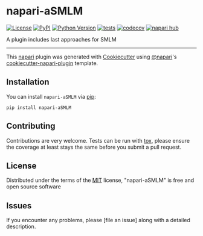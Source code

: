 # napari-aSMLM

[![License](https://img.shields.io/pypi/l/napari-aSMLM.svg?color=green)](https://github.com/biomed-uca-conicet/napari-aSMLM/raw/main/LICENSE)
[![PyPI](https://img.shields.io/pypi/v/napari-aSMLM.svg?color=green)](https://pypi.org/project/napari-aSMLM)
[![Python Version](https://img.shields.io/pypi/pyversions/napari-aSMLM.svg?color=green)](https://python.org)
[![tests](https://github.com/biomed-uca-conicet/napari-aSMLM/workflows/tests/badge.svg)](https://github.com/biomed-uca-conicet/napari-aSMLM/actions)
[![codecov](https://codecov.io/gh/biomed-uca-conicet/napari-aSMLM/branch/main/graph/badge.svg)](https://codecov.io/gh/biomed-uca-conicet/napari-aSMLM)
[![napari hub](https://img.shields.io/endpoint?url=https://api.napari-hub.org/shields/napari-aSMLM)](https://napari-hub.org/plugins/napari-aSMLM)

A plugin includes last approaches for SMLM

----------------------------------

This [napari] plugin was generated with [Cookiecutter] using [@napari]'s [cookiecutter-napari-plugin] template.

<!--
Don't miss the full getting started guide to set up your new package:
https://github.com/napari/cookiecutter-napari-plugin#getting-started

and review the napari docs for plugin developers:
https://napari.org/plugins/index.html
-->

## Installation

You can install `napari-aSMLM` via [pip]:

    pip install napari-aSMLM




## Contributing

Contributions are very welcome. Tests can be run with [tox], please ensure
the coverage at least stays the same before you submit a pull request.

## License

Distributed under the terms of the [MIT] license,
"napari-aSMLM" is free and open source software

## Issues

If you encounter any problems, please [file an issue] along with a detailed description.

[napari]: https://github.com/napari/napari
[Cookiecutter]: https://github.com/audreyr/cookiecutter
[@napari]: https://github.com/napari
[MIT]: http://opensource.org/licenses/MIT
[BSD-3]: http://opensource.org/licenses/BSD-3-Clause
[GNU GPL v3.0]: http://www.gnu.org/licenses/gpl-3.0.txt
[GNU LGPL v3.0]: http://www.gnu.org/licenses/lgpl-3.0.txt
[Apache Software License 2.0]: http://www.apache.org/licenses/LICENSE-2.0
[Mozilla Public License 2.0]: https://www.mozilla.org/media/MPL/2.0/index.txt
[cookiecutter-napari-plugin]: https://github.com/napari/cookiecutter-napari-plugin

[napari]: https://github.com/napari/napari
[tox]: https://tox.readthedocs.io/en/latest/
[pip]: https://pypi.org/project/pip/
[PyPI]: https://pypi.org/
